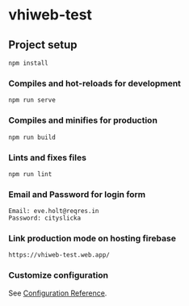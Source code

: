 # vhiweb-test

## Project setup
```
npm install
```

### Compiles and hot-reloads for development
```
npm run serve
```

### Compiles and minifies for production
```
npm run build
```

### Lints and fixes files
```
npm run lint
```

### Email and Password for login form
```
Email: eve.holt@reqres.in
Password: cityslicka
```

### Link production mode on hosting firebase
```
https://vhiweb-test.web.app/
```

### Customize configuration
See [Configuration Reference](https://cli.vuejs.org/config/).
